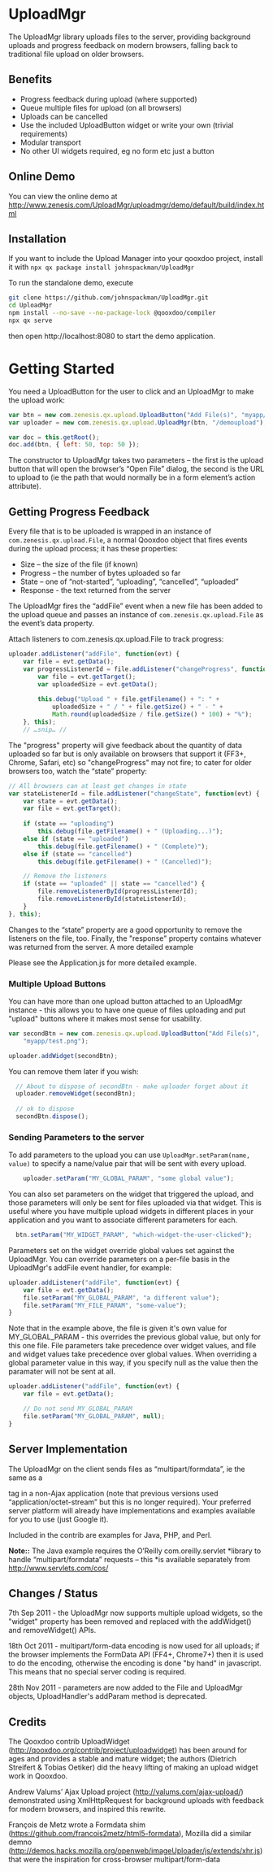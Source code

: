 # UploadMgr

The UploadMgr library uploads files to the server, providing
background uploads and progress feedback on modern browsers,
falling back to traditional file upload on older browsers.

## Benefits

  * Progress feedback during upload (where supported)
  * Queue multiple files for upload (on all browsers)
  * Uploads can be cancelled
  * Use the included UploadButton widget or write your own (trivial requirements)
  * Modular transport
  * No other UI widgets required, eg no form etc just a button

## Online Demo
You can view the online demo at http://www.zenesis.com/UploadMgr/uploadmgr/demo/default/build/index.html

## Installation

If you want to include the Upload Manager into your qooxdoo project, install it
with `npx qx package install johnspackman/UploadMgr` 

To run the standalone demo, execute
```bash
git clone https://github.com/johnspackman/UploadMgr.git
cd UploadMgr
npm install --no-save --no-package-lock @qooxdoo/compiler
npx qx serve 
```
then open http://localhost:8080 to start the demo application.

# Getting Started
You need a UploadButton for the user to click and an UploadMgr to make the upload work:

```javascript 
var btn = new com.zenesis.qx.upload.UploadButton("Add File(s)", "myapp/test.png");
var uploader = new com.zenesis.qx.upload.UploadMgr(btn, "/demoupload");

var doc = this.getRoot();
doc.add(btn, { left: 50, top: 50 });
```

The constructor to UploadMgr takes two parameters – the first
is the upload button that will open the browser’s “Open File”
dialog, the second is the URL to upload to (ie the path that
would normally be in a form element’s action attribute).

## Getting Progress Feedback

Every file that is to be uploaded is wrapped in an instance of
`com.zenesis.qx.upload.File`, a normal Qooxdoo object that fires
events during the upload process; it has these properties:

  * Size – the size of the file (if known)
  * Progress – the number of bytes uploaded so far
  * State – one of “not-started”, “uploading”, “cancelled”, “uploaded”
  * Response - the text returned from the server

The UploadMgr fires the “addFile” event when a new file has
been added to the upload queue and passes an instance of
`com.zenesis.qx.upload.File` as the event’s data property.

Attach listeners to com.zenesis.qx.upload.File to track progress:

```javascript
uploader.addListener("addFile", function(evt) {
	var file = evt.getData();
	var progressListenerId = file.addListener("changeProgress", function(evt) {
		var file = evt.getTarget();
		var uploadedSize = evt.getData();
		
		this.debug("Upload " + file.getFilename() + ": " + 
			uploadedSize + " / " + file.getSize() + " - " +
   			Math.round(uploadedSize / file.getSize() * 100) + "%");
	}, this);
	// …snip… //
```

The "progress" property will give feedback about the quantity
of data uploaded so far but is only available on browsers that
support it (FF3+, Chrome, Safari, etc) so "changeProgress" may not
fire; to cater for older browsers too, watch the “state” property:

```javascript
// All browsers can at least get changes in state
var stateListenerId = file.addListener("changeState", function(evt) {
	var state = evt.getData();
	var file = evt.getTarget();
				
	if (state == "uploading")
		this.debug(file.getFilename() + " (Uploading...)");
	else if (state == "uploaded")
		this.debug(file.getFilename() + " (Complete)");
	else if (state == "cancelled")
		this.debug(file.getFilename() + " (Cancelled)");

	// Remove the listeners
	if (state == "uploaded" || state == "cancelled") {
		file.removeListenerById(progressListenerId);
		file.removeListenerById(stateListenerId);
	}
}, this);
```

Changes to the “state” property are a good opportunity to remove the
listeners on the file, too. Finally, the "response" property contains
whatever was returned from the server. A more detailed example

Please see the Application.js for more detailed example.

### Multiple Upload Buttons

You can have more than one upload button attached to an UploadMgr
instance - this allows you to have one queue of files uploading
and put "upload" buttons where it makes most sense for usability.

```javascript
var secondBtn = new com.zenesis.qx.upload.UploadButton("Add File(s)", 
    "myapp/test.png");

uploader.addWidget(secondBtn);
```

You can remove them later if you wish:
```javascript
  // About to dispose of secondBtn - make uploader forget about it
  uploader.removeWidget(secondBtn);
  
  // ok to dispose
  secondBtn.dispose();
```

### Sending Parameters to the server

To add parameters to the upload you can use `UploadMgr.setParam(name,
value)` to specify a name/value pair that will be sent with every upload.

``` javascript
	uploader.setParam("MY_GLOBAL_PARAM", "some global value");
```

You can also set parameters on the widget that triggered the upload, and those parameters will only be sent for files uploaded via that widget.  This is useful where you have multiple upload widgets in different places in your application and you want to associate different parameters for each.

```javascript
  btn.setParam("MY_WIDGET_PARAM", "which-widget-the-user-clicked");
```

Parameters set on the widget override global values set against the UploadMgr.
You can override parameters on a per-file basis in the UploadMgr's addFile event handler, for example:

```javascript
uploader.addListener("addFile", function(evt) {
	var file = evt.getData();
	file.setParam("MY_GLOBAL_PARAM", "a different value");
	file.setParam("MY_FILE_PARAM", "some-value");
}
```

Note that in the example above, the file is given it's own value for MY_GLOBAL_PARAM - this overrides the previous global value, but only for this one file.  File parameters take precedence over widget values, and file and widget values take precedence over global values.  When overriding a global parameter value in this way, if you specify null as the value then the paramater will not be sent at all.

```javascript
uploader.addListener("addFile", function(evt) {
	var file = evt.getData();

	// Do not send MY_GLOBAL_PARAM
	file.setParam("MY_GLOBAL_PARAM", null);
}
```

## Server Implementation

The UploadMgr on the client sends files as “multipart/formdata”,
ie the same as a <form> tag in a non-Ajax application (note that
previous versions used “application/octet-stream” but this is no
longer required).  Your preferred server platform will already have
implementations and examples available for you to use (just Google it).

Included in the contrib are examples for Java, PHP, and Perl.

**Note::** The Java example requires the O’Reilly com.oreilly.servlet
*library to handle “multipart/formdata” requests – this
*is available separately from http://www.servlets.com/cos/

## Changes / Status

7th Sep 2011 - the UploadMgr now supports multiple upload
widgets, so the "widget" property has been removed and
replaced with the addWidget() and removeWidget() APIs.

18th Oct 2011 - multipart/form-data encoding is now used for all uploads;
if the browser implements the FormData API (FF4+, Chrome7+) then it
is used to do the encoding, otherwise the encoding is done "by hand"
in javascript.  This means that no special server coding is required.

28th Nov 2011 - parameters are now added to the File and
UploadMgr objects, UploadHandler's addParam method is deprecated.

## Credits

The Qooxdoo contrib UploadWidget
(http://qooxdoo.org/contrib/project/uploadwidget) has been around for ages and
provides a stable and mature widget; the authors (Dietrich Streifert & Tobias
Oetiker) did the heavy lifting of making an upload widget work in Qooxdoo.

Andrew Valums’ Ajax Upload project (http://valums.com/ajax-upload/)
demonstrated using XmlHttpRequest for background uploads with
feedback for modern browsers, and inspired this rewrite.

François de Metz wrote a Formdata shim
(https://github.com/francois2metz/html5-formdata), Mozilla did a similar demno
(http://demos.hacks.mozilla.org/openweb/imageUploader/js/extends/xhr.js)
that were the inspiration for cross-browser multipart/form-data
